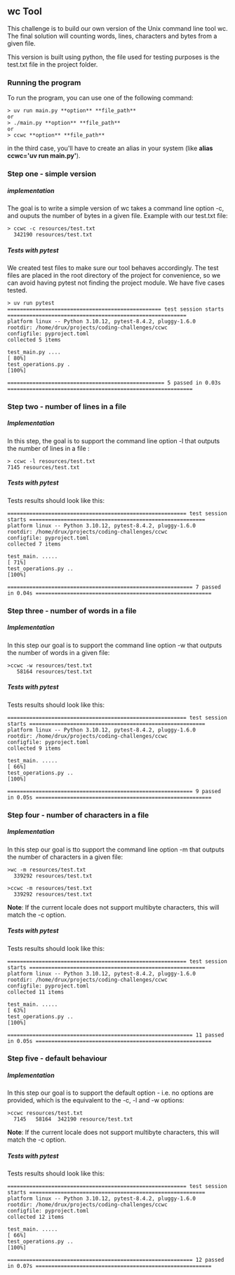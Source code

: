 ## wc Tool

This challenge is to build our own version of the Unix command line tool wc.
The final solution will counting words, lines, characters and bytes from a given file.

This version is built using python, the file used for testing purposes is the test.txt file in the project folder.

### Running the program

To run the program, you can use one of the following command:

```
> uv run main.py **option** **file_path**
or
> ./main.py **option** **file_path**
or
> ccwc **option** **file_path**
```

in the third case, you'll have to create an alias in your system (like **alias ccwc='uv run main.py'**).

### Step one - simple version

##### implementation

The goal is to write a simple version of wc takes a command line option -c, and ouputs the number of bytes in a given file. Example with our test.txt file:

```
> ccwc -c resources/test.txt
  342190 resources/test.txt
```

##### Tests with pytest

We created test files to make sure our tool behaves accordingly. The test files are placed in the root directory of the project for convenience, so we can avoid having pytest not finding the project module. We have five cases tested.

```
> uv run pytest
================================================= test session starts =========================================================
platform linux -- Python 3.10.12, pytest-8.4.2, pluggy-1.6.0
rootdir: /home/drux/projects/coding-challenges/ccwc
configfile: pyproject.toml
collected 5 items

test_main.py ....                                                                                                         [ 80%]
test_operations.py .                                                                                                      [100%]

================================================== 5 passed in 0.03s ===========================================================

```

### Step two - number of lines in a file

##### Implementation

In this step, the goal is to support the command line option -l that outputs the number of lines in a file :

```
> ccwc -l resources/test.txt
7145 resources/test.txt
```

##### Tests with pytest

Tests results should look like this:

```
========================================================= test session starts ========================================================
platform linux -- Python 3.10.12, pytest-8.4.2, pluggy-1.6.0
rootdir: /home/drux/projects/coding-challenges/ccwc
configfile: pyproject.toml
collected 7 items

test_main. .....                                                                                                                [ 71%]
test_operations.py ..                                                                                                           [100%]

=========================================================== 7 passed in 0.04s ========================================================
```

### Step three - number of words in a file

##### Implementation

In this step our goal is to support the command line option -w that outputs the number of words in a given file:

```
>ccwc -w resources/test.txt
   58164 resources/test.txt
```

##### Tests with pytest

Tests results should look like this:

```
========================================================= test session starts ========================================================
platform linux -- Python 3.10.12, pytest-8.4.2, pluggy-1.6.0
rootdir: /home/drux/projects/coding-challenges/ccwc
configfile: pyproject.toml
collected 9 items

test_main. .....                                                                                                                [ 66%]
test_operations.py ..                                                                                                           [100%]

=========================================================== 9 passed in 0.05s ========================================================
```

### Step four - number of characters in a file

##### Implementation

In this step our goal is tto support the command line option -m that outputs the number of characters in a given file:

```
>wc -m resources/test.txt
  339292 resources/test.txt

>ccwc -m resources/test.txt
  339292 resources/test.txt
```

**Note**: If the current locale does not support multibyte characters, this will match the -c option.

##### Tests with pytest

Tests results should look like this:

```
========================================================= test session starts ========================================================
platform linux -- Python 3.10.12, pytest-8.4.2, pluggy-1.6.0
rootdir: /home/drux/projects/coding-challenges/ccwc
configfile: pyproject.toml
collected 11 items

test_main. .....                                                                                                                [ 63%]
test_operations.py ..                                                                                                           [100%]

=========================================================== 11 passed in 0.05s ========================================================
```

### Step five - default behaviour

##### Implementation

In this step our goal is to support the default option - i.e. no options are provided, which is the equivalent to the -c, -l and -w options:

```
>ccwc resources/test.txt
  7145   58164  342190 resource/test.txt
```

**Note**: If the current locale does not support multibyte characters, this will match the -c option.

##### Tests with pytest

Tests results should look like this:

```
========================================================= test session starts ========================================================
platform linux -- Python 3.10.12, pytest-8.4.2, pluggy-1.6.0
rootdir: /home/drux/projects/coding-challenges/ccwc
configfile: pyproject.toml
collected 12 items

test_main. .....                                                                                                                [ 66%]
test_operations.py ..                                                                                                           [100%]

=========================================================== 12 passed in 0.07s ========================================================
```
